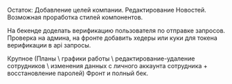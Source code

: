 Остаток:
Добавление целей компании.
Редактирование Новостей.
Возможная проработка стилей компонентов.

На бекенде доделать верификацию пользователя по отправке запросов. Проверка на админа, на фронте добавить хедеры или куки для токена верификации в api запросы.

Крупное (Планы \ графики работы \ редактирование-удаление сотрудников \ изменения данных с личного аккаунта сотрудника + восстановление паролей) Фронт и полный бек.
